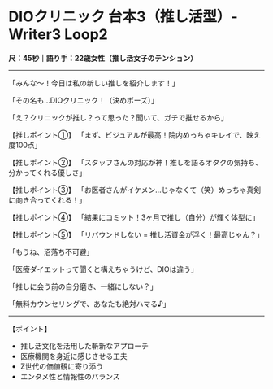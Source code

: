 # DIOクリニック 台本3（推し活型）- Writer3 Loop2
**尺：45秒｜語り手：22歳女性（推し活女子のテンション）**

---

「みんな〜！今日は私の新しい推しを紹介します！」

「その名も...DIOクリニック！（決めポーズ）」

「え？クリニックが推し？って思った？聞いて、ガチで推せるから」

【推しポイント①】
「まず、ビジュアルが最高！院内めっちゃキレイで、映え度100点」

【推しポイント②】
「スタッフさんの対応が神！推しを語るオタクの気持ち、分かってくれる優しさ」

【推しポイント③】
「お医者さんがイケメン...じゃなくて（笑）めっちゃ真剣に向き合ってくれる！」

【推しポイント④】
「結果にコミット！3ヶ月で推し（自分）が輝く体型に」

【推しポイント⑤】
「リバウンドしない = 推し活資金が浮く！最高じゃん？」

「もうね、沼落ち不可避」

「医療ダイエットって聞くと構えちゃうけど、DIOは違う」

「推しに会う前の自分磨き、一緒にしない？」

「無料カウンセリングで、あなたも絶対ハマる♪」

---

【ポイント】
- 推し活文化を活用した斬新なアプローチ
- 医療機関を身近に感じさせる工夫
- Z世代の価値観に寄り添う
- エンタメ性と情報性のバランス